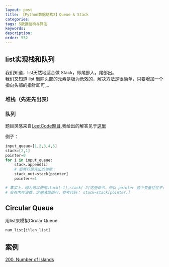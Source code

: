 ```yaml
---
layout: post
title: 【Python数据结构2】Queue & Stack
categories:
tags: 5数据结构与算法
keywords:
description:
order: 552
---
```




## list实现栈和队列
我们知道，list天然地适合做 Stack，即尾部入，尾部出。  
我们又知道 list 删除头部的元素是极为低效的，解决方法是很简单，只要增加一个指向头部的指针即可，。  

### 堆栈（先进先出表）


### 队列
题目灵感来自[LeetCode题目](https://leetcode.com/problems/baseball-game/discuss/119575/Python-4-liner),我给出的解答见于[这里](https://github.com/guofei9987/leetcode_python/blob/master/%5B682%5D%5BBaseball%20Game%5D%5BEasy%5D.py)  

例子：
```python
input_queue=[1,2,3,4,5]    
stack=[2,1]
pointer=0
for i in input_queue:
    stack.append(i)
    # 后两行是先出的功能：
    stack_out=stack[pointer]
    pointer+=1

# 事实上，因为可以使用stack[-1],stack[-2]这些命令，所以 pointer 这个变量往往不必定义
# 会有内存浪费，定期清理即可，参考代码： stack=stack[pointer:]
```


## Circular Queue
用list来模拟Cirular Queue
```py
num_list[i%len_list]
```


## 案例
[200. Number of Islands](https://leetcode.com/problems/number-of-islands/description/)  
